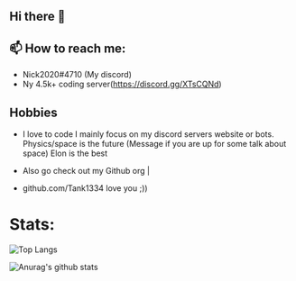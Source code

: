 ## Hi there 👋

## 📫 How to reach me: 
  * Nick2020#4710 (My discord)
  * Ny 4.5k+ coding server(https://discord.gg/XTsCQNd) 
 
## Hobbies 
* I love to code I mainly focus on my discord servers website or bots.
 Physics/space is the future (Message if you are up for some talk about space)
 Elon is the best 

* Also go check out my Github org |

* github.com/Tank1334 love you ;))

# Stats:
![Top Langs](https://github-readme-stats.vercel.app/api/top-langs/?username=Nick67644)

![Anurag's github stats](https://github-readme-stats.vercel.app/api?username=Nick67644)
